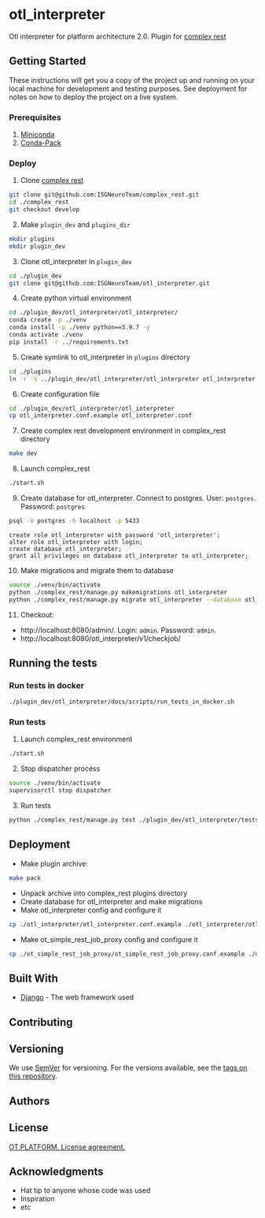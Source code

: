 # otl_interpreter

Otl interpreter for platform architecture 2.0. Plugin for [complex rest](https://github.com/ISGNeuroTeam/complex_rest/tree/develop)

## Getting Started

These instructions will get you a copy of the project up and running on your local machine for development and testing purposes. See deployment for notes on how to deploy the project on a live system.

###  Prerequisites
1. [Miniconda](https://docs.conda.io/en/latest/miniconda.html)
2. [Conda-Pack](https://conda.github.io/conda-pack)

### Deploy
1. Clone [complex rest](https://github.com/ISGNeuroTeam/complex_rest/tree/develop)
```bash
git clone git@github.com:ISGNeuroTeam/complex_rest.git
cd ./complex_rest
git checkout develop
```
2. Make `plugin_dev` and `plugins_dir`
```bash
mkdir plugins
mkdir plugin_dev
```
3. Clone otl_interpreter in `plugin_dev`
```bash
cd ./plugin_dev
git clone git@github.com:ISGNeuroTeam/otl_interpreter.git
```
4. Create python virtual environment
```bash
cd ./plugin_dev/otl_interpreter/otl_interpreter/
conda create -p ./venv
conda install -p ./venv python==3.9.7 -y
conda activate ./venv
pip install -r ../requirements.txt
```
5. Create symlink to otl_interpreter in `plugins` directory
```bash
cd ./plugins
ln -r -s ../plugin_dev/otl_interpreter/otl_interpreter otl_interpreter
```
6. Create configuration file
```bash
cd ./plugin_dev/otl_interpreter/otl_interpreter
cp otl_interpreter.conf.example otl_interpreter.conf
```
7. Create complex rest development environment in complex_rest directory
```bash
make dev
```
8. Launch complex_rest
```bash
./start.sh
```
9. Create database for otl_interpreter. Connect to postgres. User: `postgres`. Password: `postgres`
```bash
psql -U postgres -h localhost -p 5433
```
```postgresql
create role otl_interpreter with password 'otl_interpreter';
alter role otl_interpreter with login;
create database otl_interpreter;
grant all privileges on database otl_interpreter to otl_interpreter;
```
10. Make migrations and migrate them to database
```bash
source ./venv/bin/activate
python ./complex_rest/manage.py makemigrations otl_interpreter
python ./complex_rest/manage.py migrate otl_interpreter --database otl_interpreter
```

11. Checkout:  
- http://localhost:8080/admin/. Login: `admin`. Password: `admin`.  
- http://localhost:8080/otl_interpreter/v1/checkjob/


## Running the tests
### Run tests in docker  
```bash
./plugin_dev/otl_interpreter/docs/scripts/run_tests_in_docker.sh
```
### Run tests
1. Launch complex_rest environment
```bash
./start.sh
```
2. Stop dispatcher process
```bash
source ./venv/bin/activate
supervisorctl stop dispatcher
```
3. Run tests
```bash
python ./complex_rest/manage.py test ./plugin_dev/otl_interpreter/tests --settings=core.settings.test
```


## Deployment

* Make plugin archive:
```bash
make pack
```
* Unpack archive into complex_rest plugins directory
* Create database for otl_interpreter and make migrations
* Make otl_interpreter config and configure it
```bash
cp ./otl_interpreter/otl_interpreter.conf.example ./otl_interpreter/otl_interpreter.conf
```
* Make ot_simple_rest_job_proxy config and configure it 
```bash
cp ./ot_simple_rest_job_proxy/ot_simple_rest_job_proxy.conf.example ./ot_simple_rest_job_proxy/ot_simple_rest_job_proxy.conf
```



## Built With

* [Django](https://docs.djangoproject.com/en/3.2.7/) - The web framework used


## Contributing

## Versioning

We use [SemVer](http://semver.org/) for versioning. For the versions available, see the [tags on this repository](https://github.com/your/project/tags). 

## Authors


## License

[OT.PLATFORM. License agreement.](LICENSE.md)

## Acknowledgments

* Hat tip to anyone whose code was used
* Inspiration
* etc